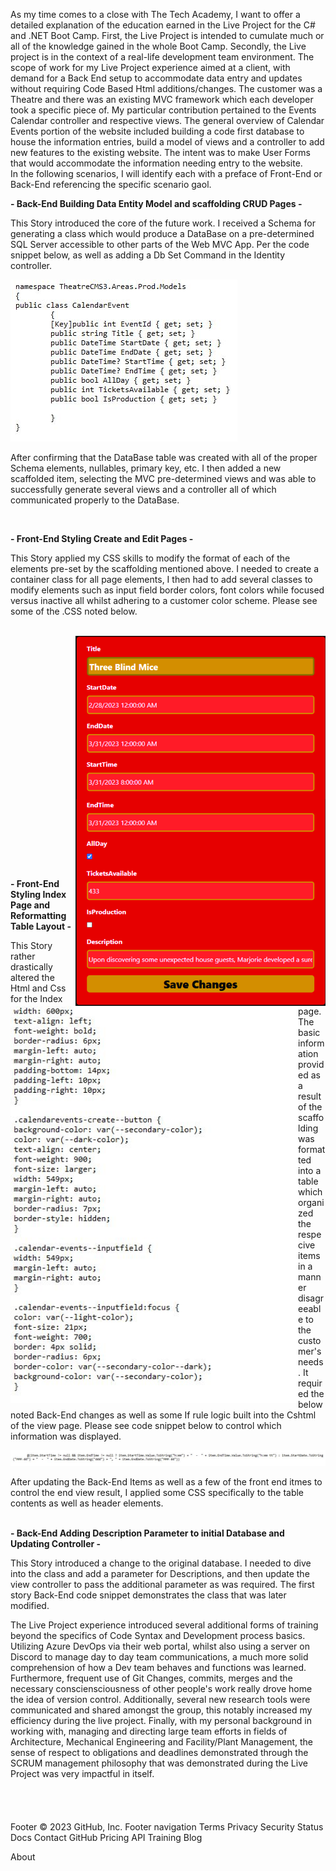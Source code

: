 As my time comes to a close with The Tech Academy, I want to offer a detailed explanation of the education earned in the Live Project for the C# and .NET Boot 
Camp.  First, the Live Project is intended to cumulate much or all of the knowledge gained in the whole Boot Camp.  Secondly, the Live project is in the context 
of a real-life development team environment.  The scope of work for my Live Project experience aimed at a client, with demand for a Back End setup to accommodate 
data entry and updates without requiring Code Based Html additions/changes.  The customer was a Theatre and there was an existing MVC framework which each developer
took a specific piece of.  My particular contribution pertained to the Events Calendar controller and respective views.  The general overview of Calendar Events 
portion of the website included building a code first database to house the information entries, build a model of views and a controller to add new features to the 
existing website.  The intent was to make User Forms that would accommodate the information needing entry to the website.
<br />
In the following scenarios, I will identify each with a preface of Front-End or Back-End referencing the specific scenario gaol.
<br />

**- Back-End  Building Data Entity Model and scaffolding CRUD Pages -**

  This Story introduced the core of the future work.  I received a Schema for generating a class which would produce a DataBase on a pre-determined 
  SQL Server accessible to other parts of the Web MVC App. Per the code snippet below, as well as adding a Db Set Command in the Identity controller. 
 

![alt text](https://github.com/TRK360/C_Sharp-Projects/blob/main/CodeSnippet1.jpg?raw=true)

  After confirming that the DataBase table was created with all of the proper Schema elements, nullables, primary key, etc. I then added a new 
  scaffolded item, selecting the MVC pre-determined views and was able to successfully generate several views and a controller all of which communicated 
  properly to the DataBase.

<br />

**- Front-End  Styling Create and Edit Pages -**

  This Story applied my CSS skills to modify the format of each of the elements pre-set by the scaffolding mentioned above.  I needed to create a 
  container class for all page elements, I then had to add several classes to modify elements such as input field border colors, font colors while 
  focused versus inactive all whilst adhering to a customer color scheme.  Please see some of the .CSS noted below.
		
<br />
<img src="https://github.com/TRK360/C_Sharp-Projects/blob/main/ViewSnippet.jpg" width=400 align="right"/>
			
<img src="https://github.com/TRK360/C_Sharp-Projects/blob/main/CodeSnippet2.jpg" width=460 align="left"/>
<br /><br /><br /><br /><br /><br /><br /><br /><br /><br /><br />
<br /><br /><br /><br /><br /><br /><br /><br /><br /><br /><br />

**- Front-End  Styling Index Page and Reformatting Table Layout -**

  This Story rather drastically altered the Html and Css for the Index page.  The basic information provided as a result of the scaffolding was 
  formatted into a table which organized the respecive items in a manner disagreeable to the customer's needs.  It required the below noted Back-End 
  changes as well as some If rule logic built into the Cshtml of the view page.  Please see code snippet below to control which information was 
  displayed.

![alt text](https://github.com/TRK360/C_Sharp-Projects/blob/main/CodeSnippet3.jpg)

		
  After updating the Back-End Items as well as a few of the front end itmes to control the end view result, I applied some CSS specifically to the 
  table contents as well as header elements.
<br />
<br />

**- Back-End  Adding Description Parameter to initial Database and Updating Controller -**

  This Story introduced a change to the original database.  I needed to dive into the class and add a parameter for Descriptions, and then update 
  the view controller to pass the additional parameter as was required.  The first story Back-End code snippet demonstrates the class that was later
  modified.
<br />

  The Live Project experience introduced several additional forms of training beyond the specifics of Code Syntax and Development process basics.  Utilizing Azure 
  DevOps via their web portal, whilst also using a server on Discord to manage day to day team communications, a much more solid comprehension of how a Dev team 
  behaves and functions was learned.  Furthermore, frequent use of Git Changes, commits, merges and the necessary consciensciousness of other people's work really 
  drove home the idea of version control.  Additionally, several new research tools were communicated and shared amongst the group, this notably increased my 
  efficiency during the live project.  Finally, with my personal background in working with, managing and directing large team efforts in fields of Architecture, 
  Mechanical Engineering and Facility/Plant Management, the sense of respect to obligations and deadlines demonstrated through the SCRUM management philosophy that 
  was demonstrated during the Live Project was very impactful in itself. 
 <br /> 
 <br />
 <br />
 <br />
 <br />
Footer
© 2023 GitHub, Inc.
Footer navigation
Terms
Privacy
Security
Status
Docs
Contact GitHub
Pricing
API
Training
Blog

About

